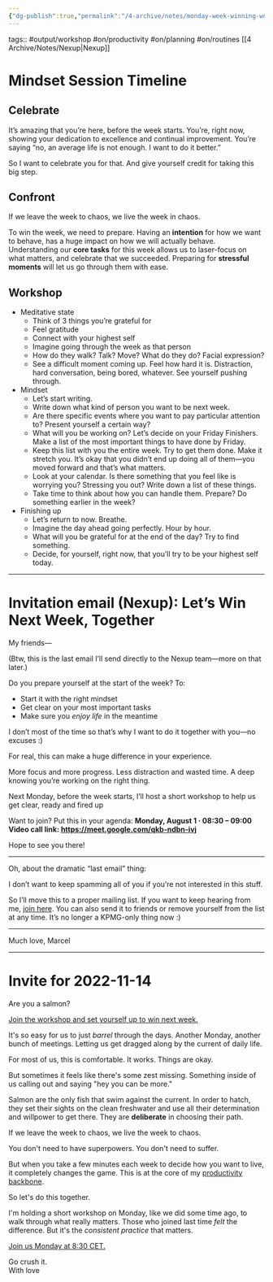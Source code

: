 ```yaml
---
{"dg-publish":true,"permalink":"/4-archive/notes/monday-week-winning-workshop/"}
---
```



tags:: #output/workshop #on/productivity #on/planning #on/routines [[4 Archive/Notes/Nexup\|Nexup]]

# Mindset Session Timeline
## Celebrate
It’s amazing that you’re here, before the week starts. You’re, right now, showing your dedication to excellence and continual improvement. You’re saying “no, an average life is not enough. I want to do it better.”

So I want to celebrate you for that. And give yourself credit for taking this big step.

## Confront
If we leave the week to chaos, we live the week in chaos.

To win the week, we need to prepare.
Having an **intention** for how we want to behave, has a huge impact on how we will actually behave.
Understanding our **core tasks** for this week allows us to laser-focus on what matters, and celebrate that we succeeded.
Preparing for **stressful moments** will let us go through them with ease.

## Workshop
- Meditative state
	- Think of 3 things you’re grateful for
	- Feel gratitude
	- Connect with your highest self
	- Imagine going through the week as that person
	- How do they walk? Talk? Move? What do they do? Facial expression?
	- See a difficult moment coming up. Feel how hard it is. Distraction, hard conversation, being bored, whatever. See yourself pushing through.
- Mindset
	- Let’s start writing.
	- Write down what kind of person you want to be next week.
	- Are there specific events where you want to pay particular attention to? Present yourself a certain way?
	- What will you be working on? Let’s decide on your Friday Finishers. Make a list of the most important things to have done by Friday.
	- Keep this list with you the entire week. Try to get them done. Make it stretch you. It’s okay that you didn’t end up doing all of them—you moved forward and that’s what matters.
	- Look at your calendar. Is there something that you feel like is worrying you? Stressing you out? Write down a list of these things.
	- Take time to think about how you can handle them. Prepare? Do something earlier in the week?
- Finishing up
	- Let’s return to now. Breathe.
	- Imagine the day ahead going perfectly. Hour by hour.
	- What will you be grateful for at the end of the day? Try to find something.
	- Decide, for yourself, right now, that you’ll try to be your highest self today.

***
# Invitation email (Nexup): Let’s Win Next Week, Together
My friends—

(Btw, this is the last email I’ll send directly to the Nexup team—more on that later.)

Do you prepare yourself at the start of the week? To:
- Start it with the right mindset
- Get clear on your most important tasks
- Make sure you *enjoy life* in the meantime

I don’t most of the time so that’s why I want to do it together with you—no excuses :)

For real, this can make a huge difference in your experience.

More focus and more progress.
Less distraction and wasted time.
A deep knowing you’re working on the right thing.

Next Monday, before the week starts, I’ll host a short workshop to help us get clear, ready and fired up

Want to join? Put this in your agenda:
**Monday, August 1 · 08:30 – 09:00**
**Video call link: https://meet.google.com/qkb-ndbn-ivj**

Hope to see you there!

***

Oh, about the dramatic “last email” thing:

I don’t want to keep spamming all of you if you’re not interested in this stuff.

So I’ll move this to a proper mailing list. If you want to keep hearing from me, [join here](https://landing.mailerlite.com/webforms/landing/i2n1t4). You can also send it to friends or remove yourself from the list at any time. It’s no longer a KPMG-only thing now :)

***

Much love,
Marcel

***
# Invite for 2022-11-14

Are you a salmon?

[Join the workshop and set yourself up to win next week.](https://samyn.co/event/week-winning-workshop-2022-11-14/)

It's so easy for us to just _barrel_ through the days. Another Monday, another bunch of meetings. Letting us get dragged along by the current of daily life.

For most of us, this is comfortable. It works. Things are okay.  

But sometimes it feels like there's some zest missing. Something inside of us calling out and saying "hey you can be more."  

Salmon are the only fish that swim against the current. In order to hatch, they set their sights on the clean freshwater and use all their determination and willpower to get there. They are **deliberate** in choosing their path.

If we leave the week to chaos, we live the week to chaos.

You don't need to have superpowers. You don't need to suffer.

But when you take a few minutes each week to decide how you want to live, it completely changes the game. This is at the core of my [productivity backbone](https://samyn.co/start-here/).

So let's do this together.

I'm holding a short workshop on Monday, like we did some time ago, to walk through what really matters. Those who joined last time _felt_ the difference. But it's the _consistent practice_ that matters.

[Join us Monday at 8:30 CET.](https://samyn.co/event/week-winning-workshop-2022-11-14/)  

Go crush it.  
With love